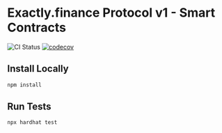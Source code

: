 # Exactly.finance Protocol v1 - Smart Contracts

![CI Status](https://github.com/exactly-finance/protocol/actions/workflows/main.yml/badge.svg)
[![codecov](https://codecov.io/gh/exactly-finance/protocol/branch/main/graph/badge.svg?token=1XT95Z8UZJ)](https://codecov.io/gh/exactly-finance/protocol)

## Install Locally

```bash
npm install
```

## Run Tests

```bash
npx hardhat test
```
